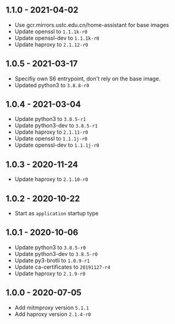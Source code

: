 ## 1.1.0 - 2021-04-02

*  Use gcr.mirrors.ustc.edu.cn/home-assistant for base images
*  Update openssl to `1.1.1k-r0`
*  Update openssl-dev to `1.1.1k-r0`
*  Update haproxy to `2.1.12-r0`


## 1.0.5 - 2021-03-17

*  Specifiy own S6 entrypoint, don't rely on the base image.
*  Updated python3 to `3.8.8-r0`


## 1.0.4 - 2021-03-04

*  Update python3 to `3.8.5-r1`
*  Update python3-dev to `3.8.5-r1`
*  Update haproxy to `2.1.11-r0`
*  Update openssl to `1.1.1j-r0`
*  Update openssl-dev to `1.1.1j-r0`


## 1.0.3 - 2020-11-24

*  Update haproxy to `2.1.10-r0`


## 1.0.2 - 2020-10-22

*  Start as `application` startup type


## 1.0.1 - 2020-10-06

*  Update python3 to `3.8.5-r0`
*  Update python3-dev to `3.8.5-r0`
*  Update py3-brotli to `1.0.9-r1`
*  Update ca-certificates to `20191127-r4`
*  Update haproxy to `2.1.9-r0`


## 1.0.0 - 2020-07-05

*  Add mitmproxy version `5.1.1`
*  Add haproxy version `2.1.4-r0`
